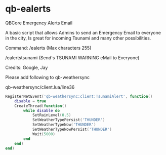 # qb-ealerts
QBCore Emergency Alerts Email

A basic script that allows Admins to send an Emergency Email to everyone in the city, Is great for incoming Tsunami and many other possibilities.

Command: 
/ealerts (Max characters 255)

/ealertstsunami (Send's TSUNAMI WARNING eMail to Everyone)

Credits:
Google, Jay

Please add following to qb-weathersync

qb-weathersync/client.lua/line36

```lua 
RegisterNetEvent('qb-weathersync:client:TsunamiAlert', function()
	disable = true
	CreateThread(function()
		while disable do
			SetRainLevel(0.5)
			SetWeatherTypePersist('THUNDER')
			SetWeatherTypeNow('THUNDER')
			SetWeatherTypeNowPersist('THUNDER')
            Wait(5000)
		end
	end)
end)
```
